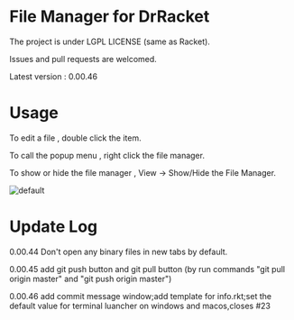 # File Manager for DrRacket
The project is under LGPL LICENSE (same as Racket).

Issues and pull requests are welcomed.  
 
Latest version : 0.00.46

# Usage
To edit a file , double click the item.

To call the popup menu , right click the file manager.

To show or hide the file manager , View -> Show/Hide the File Manager. 

![default](https://user-images.githubusercontent.com/22510026/43937527-cf6141a8-9c90-11e8-9277-9d6e20b12e8b.png)


# Update Log

0.00.44 Don't open any binary files in new tabs by default.

0.00.45 add git push button and git pull button (by run commands "git pull origin master" and "git push origin master")

0.00.46 add commit message window;add template for info.rkt;set the default value for terminal luancher on windows and macos,closes #23


